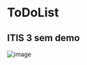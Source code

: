 # ToDoList

## ITIS 3 sem demo

![image](https://user-images.githubusercontent.com/49319433/202847109-eea428f9-ecae-43eb-876f-13afe4116944.png)

